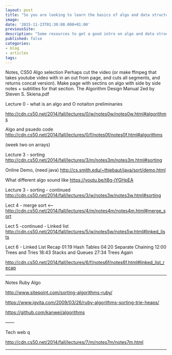 ```yaml
---
layout: post
title: "So you are looking to learn the basics of algo and data structures …"
image:
date: '2015-11-23T01:30:00.000+01:00'
previousSite:
description: "Some resources to get a good intro on algo and data structures"
published: false
categories:
- blog
- articles
tags:
---
```




<!-- # so you are looking to learn the basics of algo and data structures …  -->
 
Notes, CS50 Algo selection 
Perhaps cut the video (or make ffmpeg that takes youtube video with in an out from page, and cuts all segments, and returns concat version).
Make page with sectins on algo with side by side notes + subtitles for that section.
The Algorithm Design Manual 2ed  by Steven S. Skiena.pdf 

Lecture 0 - what is an algo and O notaiton preliminaries

http://cdn.cs50.net/2014/fall/lectures/0/w/notes0w/notes0w.html#algorithms

Algo and psuedo code
http://cdn.cs50.net/2014/fall/lectures/0/f/notes0f/notes0f.html#algorithms

(week two on arrays)

Lecture 3 - sorting
http://cdn.cs50.net/2014/fall/lectures/3/m/notes3m/notes3m.html#sorting

Online Demo, (need java)
http://cs.smith.edu/~thiebaut/java/sort/demo.html


What different algo sound like
https://youtu.be/t8g-iYGHpEA

Lecture 3 - sorting - continued
http://cdn.cs50.net/2014/fall/lectures/3/w/notes3w/notes3w.html#sorting
 

Lect 4 - merge sort  <--
http://cdn.cs50.net/2014/fall/lectures/4/m/notes4m/notes4m.html#merge_sort


Lect 5 -continued -  Linked list
http://cdn.cs50.net/2014/fall/lectures/5/w/notes5w/notes5w.html#linked_lists 

Lect 6 - Linked List Recap 01:19 Hash Tables 04:20 Separate Chaining 12:00 Trees and Tries 18:43 Stacks and Queues 27:34 Trees Again

http://cdn.cs50.net/2014/fall/lectures/6/f/notes6f/notes6f.html#linked_list_recap



----

Notes Ruby Algo

http://www.sitepoint.com/sorting-algorithms-ruby/

https://www.igvita.com/2009/03/26/ruby-algorithms-sorting-trie-heaps/

https://github.com/kanwei/algorithms 


——

Tech web q 

http://cdn.cs50.net/2014/fall/lectures/7/m/notes7m/notes7m.html


----

